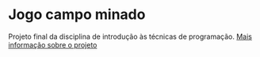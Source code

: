 # Jogo campo minado

Projeto final da disciplina de introdução às técnicas de programação. <a href=/.instrucoes/IMD1012_-_Trabalho_3_-_Campo_Minado.pdf>Mais informação sobre o projeto</a>

